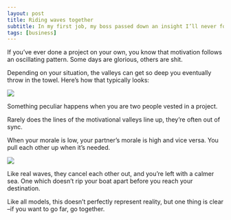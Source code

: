 ```yaml
---
layout: post
title: Riding waves together
subtitle: In my first job, my boss passed down an insight I’ll never forget…
tags: [business]
---
```


If you’ve ever done a project on your own, you know that motivation follows an oscillating pattern.
Some days are glorious, others are shit.

Depending on your situation, the valleys can get so deep you eventually throw in the towel. Here’s how that typically looks:


<img src="{{site.url}}{{site.baseurl}}/assets/riding-waves-1.png">

Something peculiar happens when you are two people vested in a project.

Rarely does the lines of the motivational valleys line up, they’re often out of sync.

When your morale is low, your partner’s morale is high and vice versa. You pull each other up when it’s needed.

<img src="{{site.url}}{{site.baseurl}}/assets/riding-waves-2.png">

Like real waves, they cancel each other out, and you’re left with a calmer sea. One which doesn’t rip your boat apart before you reach your destination.

Like all models, this doesn’t perfectly represent reality, but one thing is clear –if you want to go far, go together.

